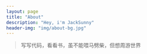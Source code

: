 ```yaml
---
layout: page
title: "About"
description: "Hey, i'm JackSunny"
header-img: "img/about-bg.jpg"
---
```

>写写代码，看看书，虽不能喂马劈柴，但想周游世界
